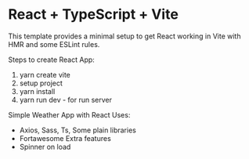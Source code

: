 # React + TypeScript + Vite

This template provides a minimal setup to get React working in Vite with HMR and some ESLint rules.

Steps to create React App:

1. yarn create vite
2. setup project
3. yarn install
4. yarn run dev - for run server

Simple Weather App with React 
Uses:
- Axios, Sass, Ts, 
Some plain libraries
- Fortawesome
Extra features
- Spinner on load